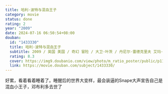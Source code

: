 ```yaml
---
title: 哈利·波特与混血王子
category: movie
status: done
rating: 2
year: "2009"
date: 2024-07-16 06:50:54+08:00
douban:
  id: "1433330"
  title: 哈利·波特与混血王子
  subtitle: 2009 / 英国 美国 / 奇幻 冒险 / 大卫·叶茨 / 丹尼尔·雷德克里夫 艾玛·沃森
  rating: 8.3
  cover: https://img9.doubanio.com/view/photo/m_ratio_poster/public/p1108070214.jpg
  link: https://movie.douban.com/subject/1433330/
---
```


好累，看着看着睡着了。睡醒后的世界大变样，最会装逼的Snape大声宣告自己是混血小王子，邓布利多去世了
